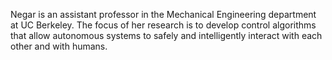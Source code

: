 Negar is an assistant professor in the Mechanical Engineering department at UC Berkeley. The focus of her research is to develop control algorithms that allow autonomous systems to safely and intelligently interact with each other and with humans.